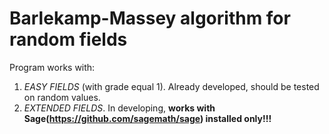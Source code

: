 # Barlekamp-Massey algorithm for random fields
Program works with:
1. *EASY FIELDS*  (with grade equal 1). Already developed, should be tested on random values.
2. *EXTENDED FIELDS*.     In developing, **works with Sage(https://github.com/sagemath/sage) installed only!!!**
